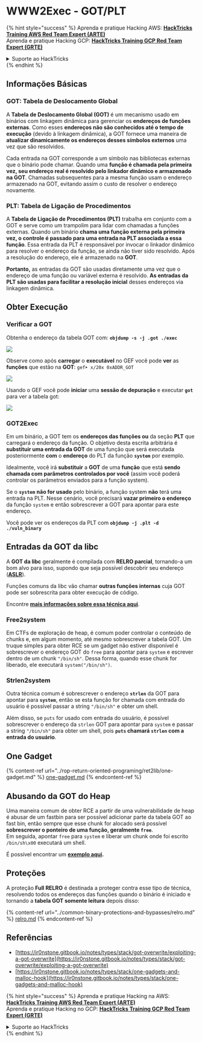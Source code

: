 # WWW2Exec - GOT/PLT

{% hint style="success" %}
Aprenda e pratique Hacking AWS: <img src="/.gitbook/assets/arte.png" alt="" data-size="line">[**HackTricks Training AWS Red Team Expert (ARTE)**](https://training.hacktricks.xyz/courses/arte)<img src="/.gitbook/assets/arte.png" alt="" data-size="line">\
Aprenda e pratique Hacking GCP: <img src="/.gitbook/assets/grte.png" alt="" data-size="line">[**HackTricks Training GCP Red Team Expert (GRTE)**<img src="/.gitbook/assets/grte.png" alt="" data-size="line">](https://training.hacktricks.xyz/courses/grte)

<details>

<summary>Suporte ao HackTricks</summary>

* Verifique os [**planos de assinatura**](https://github.com/sponsors/carlospolop)!
* **Junte-se ao** 💬 [**grupo Discord**](https://discord.gg/hRep4RUj7f) ou ao [**grupo telegram**](https://t.me/peass) ou **siga-nos** no **Twitter** 🐦 [**@hacktricks\_live**](https://twitter.com/hacktricks\_live)**.**
* **Compartilhe truques de hacking enviando PRs para os repositórios** [**HackTricks**](https://github.com/carlospolop/hacktricks) e [**HackTricks Cloud**](https://github.com/carlospolop/hacktricks-cloud).

</details>
{% endhint %}

## **Informações Básicas**

### **GOT: Tabela de Deslocamento Global**

A **Tabela de Deslocamento Global (GOT)** é um mecanismo usado em binários com linkagem dinâmica para gerenciar os **endereços de funções externas**. Como esses **endereços não são conhecidos até o tempo de execução** (devido à linkagem dinâmica), a GOT fornece uma maneira de **atualizar dinamicamente os endereços desses símbolos externos** uma vez que são resolvidos.

Cada entrada na GOT corresponde a um símbolo nas bibliotecas externas que o binário pode chamar. Quando uma **função é chamada pela primeira vez, seu endereço real é resolvido pelo linkador dinâmico e armazenado na GOT**. Chamadas subsequentes para a mesma função usam o endereço armazenado na GOT, evitando assim o custo de resolver o endereço novamente.

### **PLT: Tabela de Ligação de Procedimentos**

A **Tabela de Ligação de Procedimentos (PLT)** trabalha em conjunto com a GOT e serve como um trampolim para lidar com chamadas a funções externas. Quando um binário **chama uma função externa pela primeira vez, o controle é passado para uma entrada na PLT associada a essa função**. Essa entrada da PLT é responsável por invocar o linkador dinâmico para resolver o endereço da função, se ainda não tiver sido resolvido. Após a resolução do endereço, ele é armazenado na **GOT**.

**Portanto,** as entradas da GOT são usadas diretamente uma vez que o endereço de uma função ou variável externa é resolvido. **As entradas da PLT são usadas para facilitar a resolução inicial** desses endereços via linkagem dinâmica.

## Obter Execução

### Verificar a GOT

Obtenha o endereço da tabela GOT com: **`objdump -s -j .got ./exec`**

![](<../../.gitbook/assets/image (121).png>)

Observe como após **carregar** o **executável** no GEF você pode **ver** as **funções** que estão na **GOT**: `gef➤ x/20x 0xADDR_GOT`

![](<../../.gitbook/assets/image (620) (1) (1) (1) (1) (1) (1) (1) (1) (1) (1) (1) (1) (1) (1) (1) (1) (1) (1) (1) (1) (1) (1) (1) (1) (1) (1) (1) (1) (1) (1) (1) (1) (2) (2) (2).png>)

Usando o GEF você pode **iniciar** uma **sessão de depuração** e executar **`got`** para ver a tabela got:

![](<../../.gitbook/assets/image (496).png>)

### GOT2Exec

Em um binário, a GOT tem os **endereços das funções ou** da seção **PLT** que carregará o endereço da função. O objetivo desta escrita arbitrária é **substituir uma entrada da GOT** de uma função que será executada posteriormente **com** o **endereço** do PLT da função **`system`** por exemplo.

Idealmente, você irá **substituir** a **GOT** de uma **função** que está **sendo chamada com parâmetros controlados por você** (assim você poderá controlar os parâmetros enviados para a função system).

Se o **`system`** **não for usado** pelo binário, a função system **não** terá uma entrada na PLT. Nesse cenário, você precisará **vazar primeiro o endereço** da função `system` e então sobrescrever a GOT para apontar para este endereço.

Você pode ver os endereços da PLT com **`objdump -j .plt -d ./vuln_binary`**

## Entradas da GOT da libc

A **GOT da libc** geralmente é compilada com **RELRO parcial**, tornando-a um bom alvo para isso, supondo que seja possível descobrir seu endereço ([**ASLR**](../common-binary-protections-and-bypasses/aslr/)).

Funções comuns da libc vão chamar **outras funções internas** cuja GOT pode ser sobrescrita para obter execução de código.

Encontre [**mais informações sobre essa técnica aqui**](https://github.com/nobodyisnobody/docs/blob/main/code.execution.on.last.libc/README.md#1---targetting-libc-got-entries).

### **Free2system**

Em CTFs de exploração de heap, é comum poder controlar o conteúdo de chunks e, em algum momento, até mesmo sobrescrever a tabela GOT. Um truque simples para obter RCE se um gadget não estiver disponível é sobrescrever o endereço GOT do `free` para apontar para `system` e escrever dentro de um chunk `"/bin/sh"`. Dessa forma, quando esse chunk for liberado, ele executará `system("/bin/sh")`.

### **Strlen2system**

Outra técnica comum é sobrescrever o endereço **`strlen`** da GOT para apontar para **`system`**, então se esta função for chamada com entrada do usuário é possível passar a string `"/bin/sh"` e obter um shell.

Além disso, se `puts` for usado com entrada do usuário, é possível sobrescrever o endereço da `strlen` GOT para apontar para `system` e passar a string `"/bin/sh"` para obter um shell, pois **`puts` chamará `strlen` com a entrada do usuário**.

## **One Gadget**

{% content-ref url="../rop-return-oriented-programing/ret2lib/one-gadget.md" %}
[one-gadget.md](../rop-return-oriented-programing/ret2lib/one-gadget.md)
{% endcontent-ref %}

## **Abusando da GOT do Heap**

Uma maneira comum de obter RCE a partir de uma vulnerabilidade de heap é abusar de um fastbin para ser possível adicionar parte da tabela GOT ao fast bin, então sempre que esse chunk for alocado será possível **sobrescrever o ponteiro de uma função, geralmente `free`**.\
Em seguida, apontar `free` para `system` e liberar um chunk onde foi escrito `/bin/sh\x00` executará um shell.

É possível encontrar um [**exemplo aqui**](https://ctf-wiki.mahaloz.re/pwn/linux/glibc-heap/chunk\_extend\_overlapping/#hitcon-trainging-lab13)**.**
## **Proteções**

A proteção **Full RELRO** é destinada a proteger contra esse tipo de técnica, resolvendo todos os endereços das funções quando o binário é iniciado e tornando a **tabela GOT somente leitura** depois disso:

{% content-ref url="../common-binary-protections-and-bypasses/relro.md" %}
[relro.md](../common-binary-protections-and-bypasses/relro.md)
{% endcontent-ref %}

## Referências

* [https://ir0nstone.gitbook.io/notes/types/stack/got-overwrite/exploiting-a-got-overwrite](https://ir0nstone.gitbook.io/notes/types/stack/got-overwrite/exploiting-a-got-overwrite)
* [https://ir0nstone.gitbook.io/notes/types/stack/one-gadgets-and-malloc-hook](https://ir0nstone.gitbook.io/notes/types/stack/one-gadgets-and-malloc-hook)

{% hint style="success" %}
Aprenda e pratique Hacking na AWS:<img src="/.gitbook/assets/arte.png" alt="" data-size="line">[**HackTricks Training AWS Red Team Expert (ARTE)**](https://training.hacktricks.xyz/courses/arte)<img src="/.gitbook/assets/arte.png" alt="" data-size="line">\
Aprenda e pratique Hacking no GCP: <img src="/.gitbook/assets/grte.png" alt="" data-size="line">[**HackTricks Training GCP Red Team Expert (GRTE)**<img src="/.gitbook/assets/grte.png" alt="" data-size="line">](https://training.hacktricks.xyz/courses/grte)

<details>

<summary>Suporte ao HackTricks</summary>

* Verifique os [**planos de assinatura**](https://github.com/sponsors/carlospolop)!
* **Junte-se ao** 💬 [**grupo Discord**](https://discord.gg/hRep4RUj7f) ou ao [**grupo telegram**](https://t.me/peass) ou **siga-nos** no **Twitter** 🐦 [**@hacktricks\_live**](https://twitter.com/hacktricks\_live)**.**
* **Compartilhe truques de hacking enviando PRs para os repositórios** [**HackTricks**](https://github.com/carlospolop/hacktricks) e [**HackTricks Cloud**](https://github.com/carlospolop/hacktricks-cloud).

</details>
{% endhint %}

